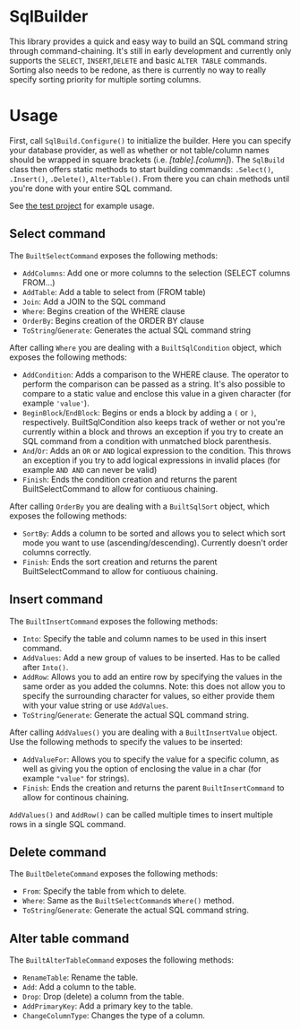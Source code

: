 # SqlBuilder  
This library provides a quick and easy way to build an SQL command string through command-chaining. It's still in early development and currently only supports the `SELECT`, `INSERT`,`DELETE` and basic `ALTER TABLE` commands. Sorting also needs to be redone, as there is currently no way to really specify sorting priority for multiple sorting columns.  

# Usage  
First, call `SqlBuild.Configure()` to initialize the builder. Here you can specify your database provider, as well as whether or not table/column names should be wrapped in square brackets (i.e. *[table].[column]*).
The `SqlBuild` class then offers static methods to start building commands: `.Select()`, `.Insert()`, `.Delete()`, `AlterTable()`. From there you can chain methods until you're done with your entire SQL command.

See [the test project](SqlBuilderTest/Program.cs) for example usage.

## Select command
The `BuiltSelectCommand` exposes the following methods:

* `AddColumns`: Add one or more columns to the selection (SELECT columns FROM...)
* `AddTable`: Add a table to select from (FROM table)
* `Join`: Add a JOIN to the SQL command
* `Where`: Begins creation of the WHERE clause
* `OrderBy`: Begins creation of the ORDER BY clause
* `ToString`/`Generate`: Generates the actual SQL command string

After calling `Where` you are dealing with a `BuiltSqlCondition` object, which exposes the following methods:  
* `AddCondition`: Adds a comparison to the WHERE clause. The operator to perform the comparison can be passed as a string. It's also possible to compare to a static value and enclose this value in a given character (for example `'value'`).  
* `BeginBlock`/`EndBlock`: Begins or ends a block by adding a `(` or `)`, respectively. BuiltSqlCondition also keeps track of wether or not you're currently within a block and throws an exception if you try to create an SQL command from a condition with unmatched block parenthesis.  
* `And`/`Or`: Adds an `OR` or `AND` logical expression to the condition. This throws an exception if you try to add logical expressions in invalid places (for example `AND AND` can never be valid)  
* `Finish`: Ends the condition creation and returns the parent BuiltSelectCommand to allow for contiuous chaining.  

After calling `OrderBy` you are dealing with a `BuiltSqlSort` object, which exposes the following methods:  
* `SortBy`: Adds a column to be sorted and allows you to select which sort mode you want to use (ascending/descending). Currently doesn't order columns correctly.  
* `Finish`: Ends the sort creation and returns the parent BuiltSelectCommand to allow for contiuous chaining.  

## Insert command
The `BuiltInsertCommand` exposes the following methods:
* `Into`: Specify the table and column names to be used in this insert command.
* `AddValues`: Add a new group of values to be inserted. Has to be called after `Into()`.
* `AddRow`: Allows you to add an entire row by specifying the values in the same order as you added the columns. Note: this does not allow you to specify the surrounding character for values, so either provide them with your value string or use `AddValues`.
* `ToString`/`Generate`: Generate the actual SQL command string.

After calling `AddValues()` you are dealing with a `BuiltInsertValue` object. Use the following methods to specify the values to be inserted:
* `AddValueFor`: Allows you to specify the value for a specific column, as well as giving you the option of enclosing the value in a char (for example `"value"` for strings).
* `Finish`: Ends the creation and returns the parent `BuiltInsertCommand` to allow for continous chaining.

`AddValues()` and `AddRow()` can be called multiple times to insert multiple rows in a single SQL command.
## Delete command
The `BuiltDeleteCommand` exposes the following methods:
* `From`: Specify the table from which to delete.
* `Where`: Same as the `BuiltSelectCommand`s `Where()` method.
* `ToString`/`Generate`: Generate the actual SQL command string.

## Alter table command
The `BuiltAlterTableCommand` exposes the following methods:
* `RenameTable`: Rename the table.
* `Add`: Add a column to the table.
* `Drop`: Drop (delete) a column from the table.
* `AddPrimaryKey`: Add a primary key to the table.
* `ChangeColumnType`: Changes the type of a column.
